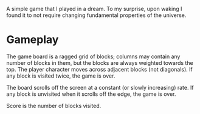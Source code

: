 A simple game that I played in a dream.  To my surprise, upon waking I found it
to not require changing fundamental properties of the universe.

# Gameplay

The game board is a ragged grid of blocks; columns may contain any number of
blocks in them, but the blocks are always weighted towards the top.  The player
character moves across adjacent blocks (not diagonals).  If any block is
visited twice, the game is over.

The board scrolls off the screen at a constant (or slowly increasing) rate.  If
any block is unvisited when it scrolls off the edge, the game is over.

Score is the number of blocks visited.

